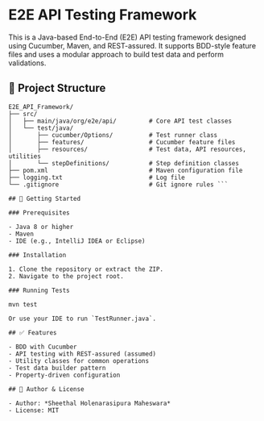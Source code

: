# E2E API Testing Framework

This is a Java-based End-to-End (E2E) API testing framework designed using Cucumber, Maven, and REST-assured. It supports BDD-style feature files and uses a modular approach to build test data and perform validations.

## 📁 Project Structure

```
E2E_API_Framework/
├── src/
│   ├── main/java/org/e2e/api/         # Core API test classes
│   └── test/java/
│       ├── cucumber/Options/          # Test runner class
│       ├── features/                  # Cucumber feature files
│       ├── resources/                 # Test data, API resources, utilities
│       └── stepDefinitions/           # Step definition classes
├── pom.xml                            # Maven configuration file
├── logging.txt                        # Log file
└── .gitignore                         # Git ignore rules ```

## 🚀 Getting Started

### Prerequisites

- Java 8 or higher
- Maven
- IDE (e.g., IntelliJ IDEA or Eclipse)

### Installation

1. Clone the repository or extract the ZIP.
2. Navigate to the project root.

### Running Tests

mvn test

Or use your IDE to run `TestRunner.java`.

## ✅ Features

- BDD with Cucumber
- API testing with REST-assured (assumed)
- Utility classes for common operations
- Test data builder pattern
- Property-driven configuration

## 📄 Author & License

- Author: *Sheethal Holenarasipura Maheswara*
- License: MIT
